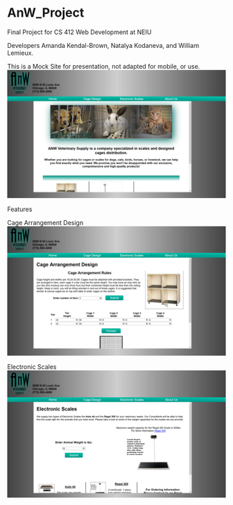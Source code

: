 # AnW_Project
Final Project for CS 412 Web Development at NEIU

Developers Amanda Kendal-Brown, Natalya Kodaneva, and William Lemieux.

This is a Mock Site for presentation, not adapted for mobile, or use.
![alt Home Page](Welcome.png)


Features

Cage Arrangement Design
![alt Cage Arrangement](CageDesign.png)


Electronic Scales
![alt Scales](ElectronicScales.png)



